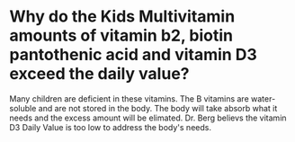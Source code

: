 # Why do the Kids Multivitamin amounts of vitamin b2, biotin pantothenic acid and vitamin D3 exceed the daily value?

Many children are deficient in these vitamins. The B vitamins are water-soluble and are not stored in the body. The body will take absorb what it needs and the excess amount will be elimated. Dr. Berg believs the vitamin D3 Daily Value is too low to address the body's needs.